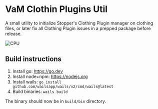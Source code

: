 # VaM Clothin Plugins Util

A small utility to initialize Stopper's Clothing Plugin manager on clothing files, or later fix all Clothing Plugin issues in a prepped package before release.

![CPU](https://github.com/user-attachments/assets/5cf95ef8-9d01-4548-88cb-992ca2270e90)

## Build instructions

1. Install go: https://go.dev
2. Install node+npm: https://nodejs.org
3. Install wails: `go install github.com/wailsapp/wails/v2/cmd/wails@latest`
4. Build binaries: `wails build`

The binary should now be in `build/bin` directory.
